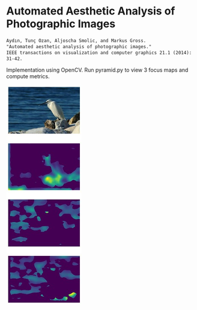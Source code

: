 # Automated Aesthetic Analysis of Photographic Images

```
Aydın, Tunç Ozan, Aljoscha Smolic, and Markus Gross. 
"Automated aesthetic analysis of photographic images." 
IEEE transactions on visualization and computer graphics 21.1 (2014): 31-42.
```

Implementation using OpenCV.
Run pyramid.py to view 3 focus maps and compute metrics.

![Focus Maps](focus_maps.jpg)